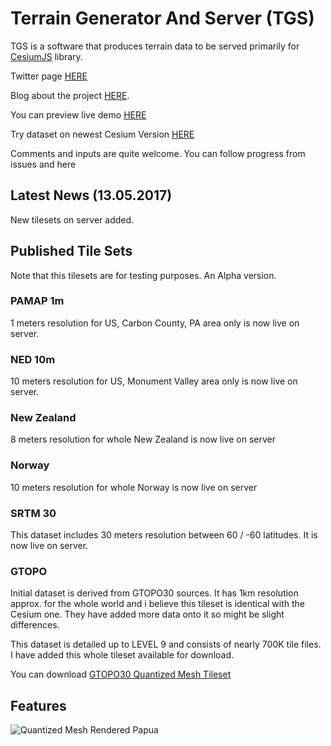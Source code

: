# Terrain Generator And Server (TGS)
TGS is a software that produces terrain data to be served primarily for [CesiumJS](cesiumjs.org) library.

Twitter page [HERE](https://twitter.com/TerrainServer)

Blog about the project [HERE](http://blog.terrainserver.com/).

You can preview live demo [HERE](http://www.terrainserver.com/) 

Try dataset on newest Cesium Version [HERE](http://cesiumjs.org/Cesium/Apps/Sandcastle/index.html?src=Hello%20World.html&label=Showcases&gist=eefdc854e2a97b1fabf55238c9d2342f)

Comments and inputs are quite welcome. You can follow progress from issues and here

## Latest News (13.05.2017)

New tilesets on server added.

## Published Tile Sets
Note that this tilesets are for testing purposes. An Alpha version.

### PAMAP 1m
1 meters resolution for US, Carbon County, PA area only is now live on server. 

### NED 10m
10 meters resolution for US, Monument Valley area only is now live on server. 

### New Zealand
8 meters resolution for whole New Zealand is now live on server

### Norway
10 meters resolution for whole Norway is now live on server

### SRTM 30
This dataset includes 30 meters resolution between 60 / -60 latitudes. It is now live on server.

### GTOPO
Initial dataset is derived from GTOPO30 sources. It has 1km resolution approx. for the whole world and i believe this tileset is identical with the Cesium one. They have added more data onto it so might be slight differences.

This dataset is detailed up to LEVEL 9  and consists of nearly 700K tile files. I have added this whole tileset available for download.

You can download [GTOPO30 Quantized Mesh Tileset](https://dl.dropboxusercontent.com/s/mplbvp84qtw6kko/Gtopo30QuantizedMesh.zip)


## Features
![Quantized Mesh Rendered Papua](https://dl.dropboxusercontent.com/s/f9dvgh7nwjpms60/6.png?dl=0)
